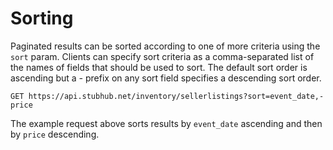 # Sorting

Paginated results can be sorted according to one of more criteria using the
`sort` param. Clients can specify sort criteria as a comma-separated list of the
names of fields that should be used to sort. The default sort order is ascending
but a *-* prefix on any sort field specifies a descending sort order.

`GET https://api.stubhub.net/inventory/sellerlistings?sort=event_date,-price`

The example request above sorts results by `event_date` ascending and then by
`price` descending.

